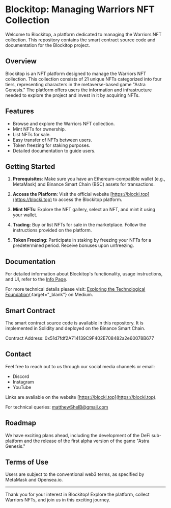# Blockitop: Managing Warriors NFT Collection

Welcome to Blockitop, a platform dedicated to managing the Warriors NFT collection. This repository contains the smart contract source code and documentation for the Blockitop project.

## Overview

Blockitop is an NFT platform designed to manage the Warriors NFT collection. This collection consists of 21 unique NFTs categorized into four tiers, representing characters in the metaverse-based game "Astra Genesis." The platform offers users the information and infrastructure needed to explore the project and invest in it by acquiring NFTs.

## Features

- Browse and explore the Warriors NFT collection.
- Mint NFTs for ownership.
- List NFTs for sale.
- Easy transfer of NFTs between users.
- Token freezing for staking purposes.
- Detailed documentation to guide users.

## Getting Started

1. **Prerequisites**: Make sure you have an Ethereum-compatible wallet (e.g., MetaMask) and Binance Smart Chain (BSC) assets for transactions.

2. **Access the Platform**: Visit the official website [https://blocki.top](https://blocki.top) to access the Blockitop platform.

3. **Mint NFTs**: Explore the NFT gallery, select an NFT, and mint it using your wallet.

4. **Trading**: Buy or list NFTs for sale in the marketplace. Follow the instructions provided on the platform.

5. **Token Freezing**: Participate in staking by freezing your NFTs for a predetermined period. Receive bonuses upon unfreezing.

## Documentation

For detailed information about Blockitop's functionality, usage instructions, and UI, refer to the [Info Page](https://blocki.top/info.html).

For more technical details please visit: [Exploring the Technological Foundation](https://medium.com/@matthewshelby/exploring-the-technological-foundation-a-deep-dive-into-the-technical-infrastructure-of-blockitop-663c527296d1){:target="_blank"} on Medium.

## Smart Contract

The smart contract source code is available in this repository. It is implemented in Solidity and deployed on the Binance Smart Chain.
 
Contract Address: 0x51d7fdf2A714139C9F402E708482a2e60078B677

## Contact

Feel free to reach out to us through our social media channels or email:
- Discord
- Instagram
- YouTube

   
Links are avaliable on the website [https://blocki.top](https://blocki.top).

For technical queries: [matthewShelB@gmail.com](mailto:matthewShelB@gmail.com)

## Roadmap

We have exciting plans ahead, including the development of the DeFi sub-platform and the release of the first alpha version of the game "Astra Genesis."

## Terms of Use

Users are subject to the conventional web3 terms, as specified by MetaMask and Opensea.io.

---

Thank you for your interest in Blockitop! Explore the platform, collect Warriors NFTs, and join us in this exciting journey.
